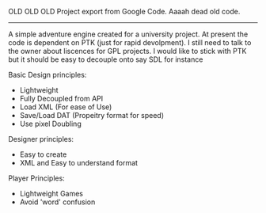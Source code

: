 OLD OLD OLD Project export from Google Code. Aaaah dead old code.

-----

A simple adventure engine created for a university project.
At present the code is dependent on PTK (just for rapid devolpment). I still need to talk to the owner about liscences for GPL projects. I would like to stick with PTK but it should be easy to decouple onto say SDL for instance

Basic Design principles:
 - Lightweight
 - Fully Decoupled from API
 - Load XML (For ease of Use)
 - Save/Load DAT (Propeitry format for speed)
 - Use pixel Doubling

Designer principles:
 - Easy to create
 - XML and Easy to understand format

Player Principles:
 - Lightweight Games
 - Avoid 'word' confusion
